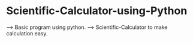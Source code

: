 # Scientific-Calculator-using-Python
--> Basic program using python.
--> Scientific-Calculator to make calculation easy.
